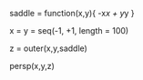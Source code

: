 

saddle = function(x,y){
-x*x + y*y
}

x = y = seq(-1, +1, length = 100)

z = outer(x,y,saddle)

persp(x,y,z)